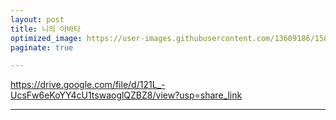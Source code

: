 ```yaml
---
layout: post
title: 니의 아바타
optimized_image: https://user-images.githubusercontent.com/13609186/158835018-824318eb-5f98-4ecd-9e87-646c60b6bc99.jpg
paginate: true

---
```


https://drive.google.com/file/d/121L_-UcsFw6eKoYY4cU1tswaoglQZBZ8/view?usp=share_link

---
